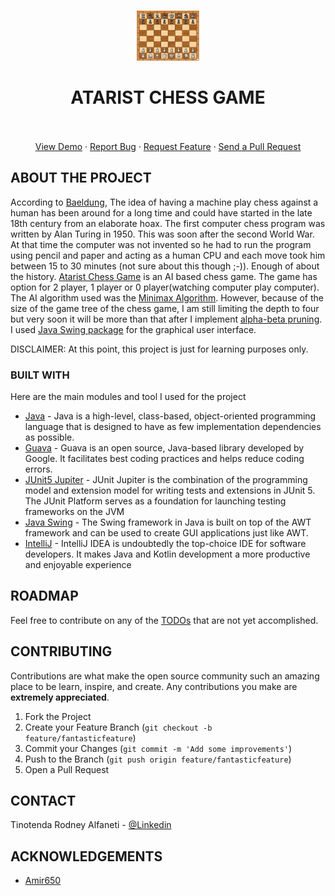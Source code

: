 <!-- PROJECT LOGO -->
<br />
<p align="center">
  <a href="https://github.com/tinotenda-alfaneti/stock-prices-predictor/">
    <img src="./gameImage.jpg" alt="Logo" width="100" height="80">
  </a>

  <h1 align="center">ATARIST CHESS GAME</h1>

  <p align="center"> 
    <br />
    <br />
    <a href="https://github.com/tinotenda-alfaneti/chess-game/blob/main/Screenshot%20(2).png">View Demo</a>
    ·
    <a href="https://github.com/tinotenda-alfaneti/chess-game/issues/new">Report Bug</a>
    ·
    <a href="https://github.com/tinotenda-alfaneti/chess-game/issues">Request Feature</a>
    ·
    <a href="https://github.com/tinotenda-alfaneti/chess-game/pulls">Send a Pull Request</a>
  </p>
</p>

<!-- ABOUT THE PROJECT -->
## ABOUT THE PROJECT

According to [Baeldung](https://www.baeldung.com/cs/ai-chess), The idea of having a machine play chess against a human has been around for a long time and could have started in the late 18th century from an elaborate hoax. 
   The first computer chess program was written by Alan Turing in 1950.
This was soon after the second World War. At that time the computer was not
invented so he had to run the program using pencil and paper and acting as a
human CPU and each move took him between 15 to 30 minutes (not sure about this though ;-)). Enough of about the history. [Atarist Chess Game](https://github.com/tinotenda-alfaneti/chess-game) is an AI based chess game. The game has 
option for 2 player, 1 player or 0 player(watching computer play computer). The AI algorithm used was the [Minimax Algorithm](https://en.wikipedia.org/wiki/Minimax). However, because of the size of the game tree of the chess game, 
I am still limiting the depth to four but very soon it will be more than that after I implement [alpha-beta pruning](https://en.wikipedia.org/wiki/Alpha%E2%80%93beta_pruning). I used [Java Swing package](https://www.javatpoint.com/java-swing) for the graphical user interface. 


DISCLAIMER: At this point, this project is just for learning purposes only.

### BUILT WITH
Here are the main modules and tool I used for the project
* [Java](https://www.java.com/en/) - Java is a high-level, class-based, object-oriented programming language that is designed to have as few implementation dependencies as possible.
* [Guava](https://github.com/google/guava) - Guava is an open source, Java-based library developed by Google. It facilitates best coding practices and helps reduce coding errors.
* [JUnit5 Jupiter](https://junit.org/junit5/docs/current/user-guide/) - JUnit Jupiter is the combination of the programming model and extension model for writing tests and extensions in JUnit 5. The JUnit Platform serves as a foundation for launching testing frameworks on the JVM
* [Java Swing](https://en.wikipedia.org/wiki/Swing_(Java)) - The Swing framework in Java is built on top of the AWT framework and can be used to create GUI applications just like AWT.
* [IntelliJ](https://www.jetbrains.com/idea/) - IntelliJ IDEA is undoubtedly the top-choice IDE for software developers. It makes Java and Kotlin development a more productive and enjoyable experience




<!-- ROADMAP -->
## ROADMAP
Feel free to contribute on any of the [TODOs](https://github.com/tinotenda-alfaneti/chess-game/blob/main/TODO.md) that are not yet accomplished.



<!-- CONTRIBUTING -->
## CONTRIBUTING

Contributions are what make the open source community such an amazing place to be learn, inspire, and create. Any contributions you make are **extremely appreciated**.

1. Fork the Project
2. Create your Feature Branch (`git checkout -b feature/fantasticfeature`)
3. Commit your Changes (`git commit -m 'Add some improvements'`)
4. Push to the Branch (`git push origin feature/fantasticfeature`)
5. Open a Pull Request



<!-- CONTACT -->
## CONTACT

Tinotenda Rodney Alfaneti - [@Linkedin](https://www.linkedin.com/in/tinotenda-rodney-alfaneti/)



<!-- ACKNOWLEDGEMENTS -->
## ACKNOWLEDGEMENTS
* [Amir650](https://github.com/amir650)





<!-- MARKDOWN LINKS & IMAGES -->
<!-- https://www.markdownguide.org/basic-syntax/#reference-style-links -->
[forks-shield]: https://img.shields.io/github/forks/roshanlam/ReadMeTemplate?style=for-the-badge
[forks-url]: https://github.com/roshanlam/ReadMeTemplate/network/members
[stars-shield]: https://img.shields.io/github/stars/roshanlam/ReadMeTemplate?style=for-the-badge
[stars-url]: https://github.com/roshanlam/ReadMeTemplate/stargazers
[issues-shield]: https://img.shields.io/github/issues/roshanlam/ReadMeTemplate?style=for-the-badge
[issues-url]: https://github.com/roshanlam/ReadMeTemplate/issues
[linkedin-shield]: https://img.shields.io/badge/-LinkedIn-black.svg?style=flat-square&logo=linkedin&colorB=555
[linkedin-url]: https://linkedin.com/in/roshan-lamichhane 


